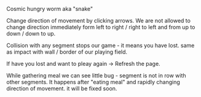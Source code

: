 Cosmic hungry worm aka "snake"

Change direction of movement by clicking arrows. We are not allowed to change direction immediately form left to right / right to left and from up to down / down to up.

Collision with any segment stops our game - it means you have lost. same as impact with wall / border of our playing field.

If have you lost and want to pleay again -> Refresh the page.

While gathering meal we can see little bug - segment is not in row with other segments. It happens after "eating meal" and rapidly changing direction of movement.
it will be fixed soon.


